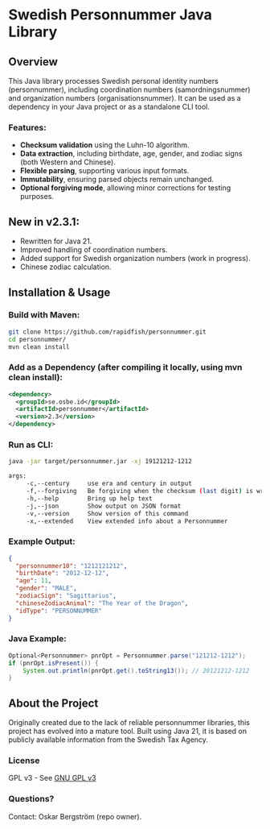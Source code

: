 # Swedish Personnummer Java Library

## Overview
This Java library processes Swedish personal identity numbers (personnummer), including coordination numbers (samordningsnummer) and organization numbers (organisationsnummer). It can be used as a dependency in your Java project or as a standalone CLI tool.

### Features:
- **Checksum validation** using the Luhn-10 algorithm.
- **Data extraction**, including birthdate, age, gender, and zodiac signs (both Western and Chinese).
- **Flexible parsing**, supporting various input formats.
- **Immutability**, ensuring parsed objects remain unchanged.
- **Optional forgiving mode**, allowing minor corrections for testing purposes.

## New in v2.3.1:
- Rewritten for Java 21.
- Improved handling of coordination numbers.
- Added support for Swedish organization numbers (work in progress).
- Chinese zodiac calculation.

## Installation & Usage
### Build with Maven:
```sh
git clone https://github.com/rapidfish/personnummer.git
cd personnummer/
mvn clean install
```

### Add as a Dependency (after compiling it locally, using mvn clean install):
```xml
<dependency>
  <groupId>se.osbe.id</groupId>
  <artifactId>personnummer</artifactId>
  <version>2.3</version>
</dependency>
```

### Run as CLI:
```sh
java -jar target/personnummer.jar -xj 19121212-1212

args:
	 -c,--century     use era and century in output
	 -f,--forgiving   Be forgiving when the checksum (last digit) is wrong
	 -h,--help        Bring up help text
	 -j,--json        Show output on JSON format
	 -v,--version     Show version of this command
	 -x,--extended    View extended info about a Personnummer
```

### Example Output:
```json
{
  "personnummer10": "1212121212",
  "birthDate": "2012-12-12",
  "age": 11,
  "gender": "MALE",
  "zodiacSign": "Sagittarius",
  "chineseZodiacAnimal": "The Year of the Dragon",
  "idType": "PERSONNUMMER"
}
```

### Java Example:
```java
Optional<Personnummer> pnrOpt = Personnummer.parse("121212-1212");
if (pnrOpt.isPresent()) {
    System.out.println(pnrOpt.get().toString13()); // 20121212-1212
}
```

## About the Project
Originally created due to the lack of reliable personnummer libraries, this project has evolved into a mature tool. Built using Java 21, it is based on publicly available information from the Swedish Tax Agency.

### License
GPL v3 - See [GNU GPL v3](https://www.gnu.org/licenses/gpl-3.0.txt)

### Questions?
Contact: Oskar Bergström (repo owner).

